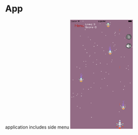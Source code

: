 # App
application includes side menu
<img src="https://github.com/StarovoytovDmitry/JustSpaceShoot/blob/master/resourses/3%20копия.jpg" width="200" height="350">
